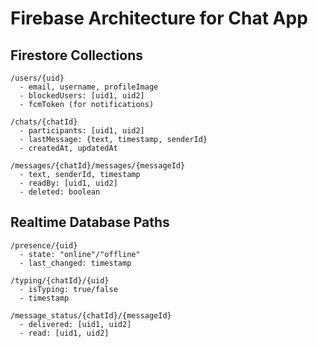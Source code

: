 # Firebase Architecture for Chat App

## Firestore Collections
```
/users/{uid}
  - email, username, profileImage
  - blockedUsers: [uid1, uid2]
  - fcmToken (for notifications)

/chats/{chatId}
  - participants: [uid1, uid2]
  - lastMessage: {text, timestamp, senderId}
  - createdAt, updatedAt

/messages/{chatId}/messages/{messageId}
  - text, senderId, timestamp
  - readBy: [uid1, uid2]
  - deleted: boolean
```

## Realtime Database Paths
```
/presence/{uid}
  - state: "online"/"offline"
  - last_changed: timestamp

/typing/{chatId}/{uid}
  - isTyping: true/false
  - timestamp

/message_status/{chatId}/{messageId}
  - delivered: [uid1, uid2]
  - read: [uid1, uid2]